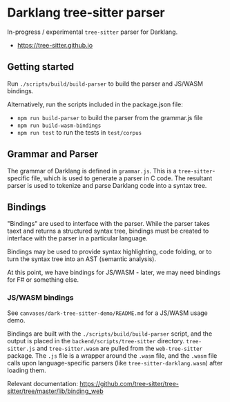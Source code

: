 # Darklang tree-sitter parser

In-progress / experimental `tree-sitter` parser for Darklang.

- https://tree-sitter.github.io

## Getting started

Run `./scripts/build/build-parser` to build the parser and JS/WASM bindings.

Alternatively, run the scripts included in the package.json file:

- `npm run build-parser` to build the parser from the grammar.js file
- `npm run build-wasm-bindings`
- `npm run test` to run the tests in `test/corpus`

## Grammar and Parser

The grammar of Darklang is defined in `grammar.js`.
This is a `tree-sitter`-specific file, which is used to generate a parser in C code.
The resultant parser is used to tokenize and parse Darklang code into a syntax tree.

## Bindings

"Bindings" are used to interface with the parser. While the parser takes taext and returns a structured syntax tree,
bindings must be created to interface with the parser in a particular language.

Bindings may be used to provide syntax highlighting, code folding, or to turn the syntax tree into an AST (semantic analysis).

At this point, we have bindings for JS/WASM - later, we may need bindings for F# or something else.

### JS/WASM bindings

See `canvases/dark-tree-sitter-demo/README.md` for a JS/WASM usage demo.

Bindings are built with the `./scripts/build/build-parser` script, and the output is
placed in the `backend/scripts/tree-sitter` directory. `tree-sitter.js` and
`tree-sitter.wasm` are pulled from the `web-tree-sitter` package. The `.js` file is
a wrapper around the `.wasm` file, and the `.wasm` file calls upon language-specific
parsers (like `tree-sitter-darklang.wasm`) after loading them.

Relevant documentation: https://github.com/tree-sitter/tree-sitter/tree/master/lib/binding_web
